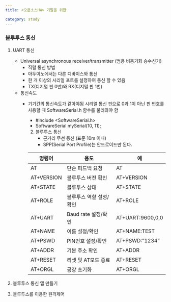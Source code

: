 ```yaml
---
title: <오픈소스HW> 기말을 위한

category: study
---
```


### 블루투스 통신

1. UART 통신
   - Universal asynchronous receiver/transmitter (범용 비동기화 송수신기)
     - 직렬 통신 방법 
     - 아두이노에서는 다른 디바이스와 통신
     - 한 개 이상의 시리얼 포트를 설정하여 통신 할 수 있음
     - TX(디지털 핀 0번)와 RX(디지털 핀 1번)
   - 통신속도
     - 기기간의 통신속도가 같아야됨
      시리얼 통신 핀으로 0과 1이 아닌 핀 번호를 사용할 때 SoftwareSerial.h 함수를 불러와야 함
       - #include <SoftwareSerial.h>
       - SoftwareSerial mySerial(10, 11);
       2. 블루투스 통신
          - 근거리 무선 통신 (표준 10m 이내)
          - SPP(Serial Port Profile)는 안드로이드만 된다.
   
       |명령어|용도|예|
        |----|----|----|
        |AT|단순 피드백 요청|AT|
        |AT+VERSION|블루투스 버전 확인|AT+VERSION|
        |AT+STATE|블루투스 상태|AT+STATE|
        |AT+ROLE|블루투스 역할 설정/확인|AT+ROLE|
        |AT+UART|Baud rate 설정/확인|AT+UART:9600,0,0|
        |AT+NAME|이름 설정/확인|AT+NAME:TEST|
       |AT+PSWD|PIN번호 설정/확인|AT+PSWD:”1234”|
       |AT+ADDR|기본 주소 확인|AT+ADDR|
       |AT+RESET|리셋 및 AT모드 종료|AT+RESET|
       |AT+ORGL|공장 초기화|AT+ORGL|



3. 블루투스 통신 앱 만들기
4. 블루투스를 이용한 원격제어